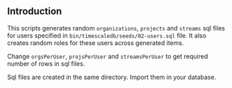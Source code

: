## Introduction

This scripts generates random `organizations`, `projects` and `streams` sql files for users specified in `bin/timescaledb/seeds/02-users.sql` file. It also creates random roles for these users across generated items.

Change `orgsPerUser`, `projsPerUser` and `streamsPerUser` to get required number of rows in sql files.

Sql files are created in the same directory. Import them in your database.
